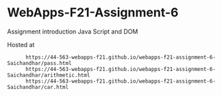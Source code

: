 # WebApps-F21-Assignment-6
Assignment introduction Java Script and DOM


Hosted at 
          
          https://44-563-webapps-f21.github.io/webapps-f21-assignment-6-Saichandhar/pass.html
          https://44-563-webapps-f21.github.io/webapps-f21-assignment-6-Saichandhar/arithmetic.html
          https://44-563-webapps-f21.github.io/webapps-f21-assignment-6-Saichandhar/car.html
